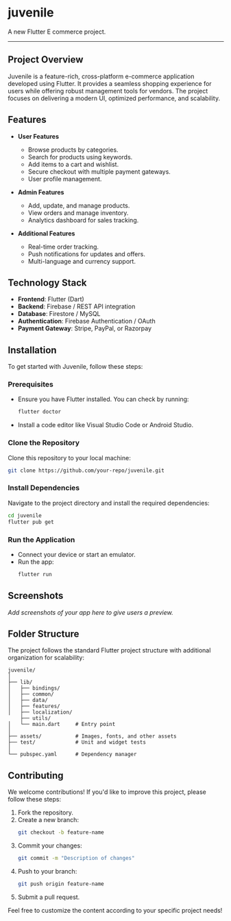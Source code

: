 # juvenile

A new Flutter E commerce project.

---

## Project Overview

Juvenile is a feature-rich, cross-platform e-commerce application developed using Flutter. It provides a seamless shopping experience for users while offering robust management tools for vendors. The project focuses on delivering a modern UI, optimized performance, and scalability.

## Features

- **User Features**
    - Browse products by categories.
    - Search for products using keywords.
    - Add items to a cart and wishlist.
    - Secure checkout with multiple payment gateways.
    - User profile management.

- **Admin Features**
    - Add, update, and manage products.
    - View orders and manage inventory.
    - Analytics dashboard for sales tracking.

- **Additional Features**
    - Real-time order tracking.
    - Push notifications for updates and offers.
    - Multi-language and currency support.

## Technology Stack

- **Frontend**: Flutter (Dart)
- **Backend**: Firebase / REST API integration
- **Database**: Firestore / MySQL
- **Authentication**: Firebase Authentication / OAuth
- **Payment Gateway**: Stripe, PayPal, or Razorpay

## Installation

To get started with Juvenile, follow these steps:

### Prerequisites

- Ensure you have Flutter installed. You can check by running:
  ```bash
  flutter doctor
  ```
- Install a code editor like Visual Studio Code or Android Studio.

### Clone the Repository

Clone this repository to your local machine:
```bash
git clone https://github.com/your-repo/juvenile.git
```

### Install Dependencies

Navigate to the project directory and install the required dependencies:
```bash
cd juvenile
flutter pub get
```

### Run the Application

- Connect your device or start an emulator.
- Run the app:
  ```bash
  flutter run
  ```

## Screenshots

_Add screenshots of your app here to give users a preview._

## Folder Structure

The project follows the standard Flutter project structure with additional organization for scalability:

```plaintext
juvenile/
│
├── lib/
│   ├── bindings/
│   ├── common/
│   ├── data/
│   ├── features/
│   ├── localization/
    ├── utils/
│   └── main.dart     # Entry point
│
├── assets/           # Images, fonts, and other assets
├── test/             # Unit and widget tests
│
└── pubspec.yaml      # Dependency manager
```

## Contributing

We welcome contributions! If you'd like to improve this project, please follow these steps:

1. Fork the repository.
2. Create a new branch:
   ```bash
   git checkout -b feature-name
   ```
3. Commit your changes:
   ```bash
   git commit -m "Description of changes"
   ```
4. Push to your branch:
   ```bash
   git push origin feature-name
   ```
5. Submit a pull request.

Feel free to customize the content according to your specific project needs!
